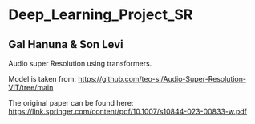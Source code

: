 # Deep_Learning_Project_SR
## Gal Hanuna & Son Levi
Audio super Resolution using transformers.

Model is taken from: https://github.com/teo-sl/Audio-Super-Resolution-ViT/tree/main 

The original paper can be found here: https://link.springer.com/content/pdf/10.1007/s10844-023-00833-w.pdf 
